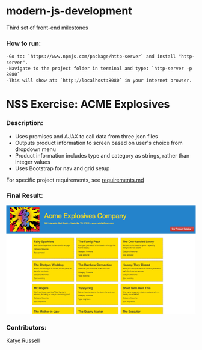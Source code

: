 # modern-js-development
Third set of front-end milestones

### How to run:
```
-Go to: `https://www.npmjs.com/package/http-server` and install "http-server".  
-Navigate to the project folder in terminal and type: `http-server -p 8080`  
-This will show at: `http://localhost:8080` in your internet browser.  
```

# NSS Exercise: ACME Explosives

### Description:
- Uses promises and AJAX to call data from three json files  
- Outputs product information to screen based on user's choice from dropdown menu
- Product information includes type and category as strings, rather than integer values
- Uses Bootstrap for nav and grid setup  

For specific project requirements, see [requirements.md](https://github.com/complikatyed/modern-js-development/blob/master/acme-explosives/requirements.md) 

### Final Result:

![Screenshot 1: No selection](https://github.com/complikatyed/modern-js-development/blob/master/acme-explosives/images/AcmeExplosives.png)


### Contributors:
[Katye Russell](https://github.com/complikatyed)

